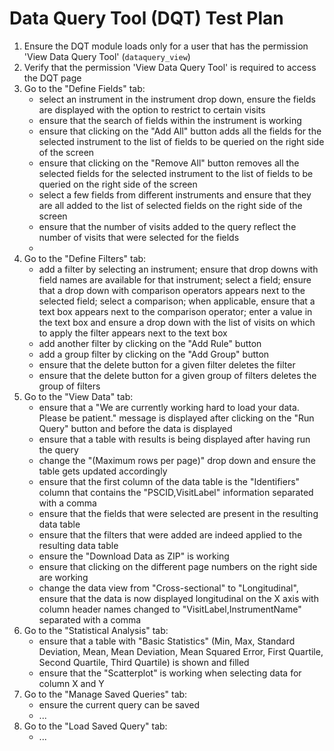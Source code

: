 # Data Query Tool (DQT) Test Plan

1. Ensure the DQT module loads only for a user that has the permission 'View Data Query Tool' (`dataquery_view`)
2. Verify that the permission 'View Data Query Tool' is required to access the DQT page
3. Go to the "Define Fields" tab:
   - select an instrument in the instrument drop down, ensure the fields are displayed
     with the option to restrict to certain visits
   - ensure that the search of fields within the instrument is working
   - ensure that clicking on the "Add All" button adds all the fields for the 
     selected instrument to the list of fields to be queried on the
     right side of the screen
   - ensure that clicking on the "Remove All" button removes all the selected 
     fields for the selected instrument to the list of fields to be queried on the
     right side of the screen
   - select a few fields from different instruments and ensure that they are all added 
     to the list of selected fields on the right side of the screen
   - ensure that the number of visits added to the query reflect the number of
     visits that were selected for the fields
   -
4. Go to the "Define Filters" tab:
   - add a filter by selecting an instrument; ensure that drop downs with field names
     are available for that instrument; select a field; ensure that a drop down with 
     comparison operators appears next to the selected field; select a comparison; 
     when applicable, ensure that a text box appears next to the comparison operator;
     enter a value in the text box and ensure a drop down with the list of visits 
     on which to apply the filter appears next to the text box
   - add another filter by clicking on the "Add Rule" button
   - add a group filter by clicking on the "Add Group" button
   - ensure that the delete button for a given filter deletes the filter
   - ensure that the delete button for a given group of filters deletes the group of filters
5. Go to the "View Data" tab:
   - ensure that a "We are currently working hard to load your data. Please be patient."
     message is displayed after clicking on the "Run Query" button and before the 
     data is displayed
   - ensure that a table with results is being displayed after having run the query
   - change the "(Maximum rows per page)" drop down and ensure the table gets updated
     accordingly
   - ensure that the first column of the data table is the "Identifiers" column that
     contains the "PSCID,VisitLabel" information separated with a comma
   - ensure that the fields that were selected are present in the resulting data table
   - ensure that the filters that were added are indeed applied to the resulting data table
   - ensure the "Download Data as ZIP" is working
   - ensure that clicking on the different page numbers on the right side are working
   - change the data view from "Cross-sectional" to "Longitudinal", ensure that the 
     data is now displayed longitudinal on the X axis with column header names changed
     to "VisitLabel,InstrumentName" separated with a comma
6. Go to the "Statistical Analysis" tab:
   - ensure that a table with "Basic Statistics" (Min, Max, Standard Deviation, Mean,
     Mean Deviation, Mean Squared Error, First Quartile, Second Quartile, Third 
     Quartile) is shown and filled
   - ensure that the "Scatterplot" is working when selecting data for column X and Y
7. Go to the "Manage Saved Queries" tab:
   - ensure the current query can be saved
   - ...
8. Go to the "Load Saved Query" tab:
   - ...